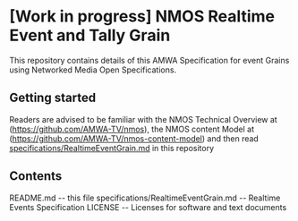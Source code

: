 # **[Work in progress]** NMOS Realtime Event and Tally Grain

This repository contains details of this AMWA Specification for event Grains using Networked Media Open Specifications.

## Getting started

Readers are advised to be familiar with the NMOS Technical Overview at (https://github.com/AMWA-TV/nmos), the NMOS content Model at (https://github.com/AMWA-TV/nmos-content-model) and then read [specifications/RealtimeEventGrain.md](specifications/RealtimeEventGrain.md) in this repository

## Contents

README.md -- this file
specifications/RealtimeEventGrain.md -- Realtime Events Specification
LICENSE -- Licenses for software and text documents
